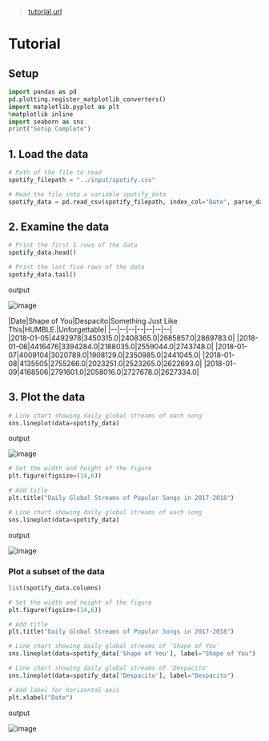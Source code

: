 > [tutorial url](https://www.kaggle.com/alexisbcook/line-charts)

# Tutorial

## Setup

```python
import pandas as pd
pd.plotting.register_matplotlib_converters()
import matplotlib.pyplot as plt
%matplotlib inline
import seaborn as sns
print("Setup Complete")
```

## 1. Load the data

```python
# Path of the file to read
spotify_filepath = "../input/spotify.csv"

# Read the file into a variable spotify_data
spotify_data = pd.read_csv(spotify_filepath, index_col="Date", parse_dates=True)
```

## 2. Examine the data

```python
# Print the first 5 rows of the data
spotify_data.head()

# Print the last five rows of the data
spotify_data.tail()
```
output

![image](https://user-images.githubusercontent.com/74973306/104546360-586f9b80-566f-11eb-8ecf-b4c81d03979c.png)


|Date|Shape of You|Despacito|Something Just Like This|HUMBLE.|Unforgettable|
|--|--|--|--|--|--|--|					
|2018-01-05|4492978|3450315.0|2408365.0|2685857.0|2869783.0|
|2018-01-06|4416476|3394284.0|2188035.0|2559044.0|2743748.0|
|2018-01-07|4009104|3020789.0|1908129.0|2350985.0|2441045.0|
|2018-01-08|4135505|2755266.0|2023251.0|2523265.0|2622693.0|
|2018-01-09|4168506|2791601.0|2058016.0|2727678.0|2627334.0|


## 3. Plot the data

```python
# Line chart showing daily global streams of each song 
sns.lineplot(data=spotify_data)
```
output

![image](https://user-images.githubusercontent.com/74973306/104545174-c9618400-566c-11eb-84ad-4066a4a55085.png)


```python
# Set the width and height of the figure
plt.figure(figsize=(14,6))

# Add title
plt.title("Daily Global Streams of Popular Songs in 2017-2018")

# Line chart showing daily global streams of each song 
sns.lineplot(data=spotify_data)
```
output

![image](https://user-images.githubusercontent.com/74973306/104545225-e39b6200-566c-11eb-86c9-982e09c514aa.png)


### Plot a subset of the data
```python
list(spotify_data.columns)
```
 
```python
# Set the width and height of the figure
plt.figure(figsize=(14,6))

# Add title
plt.title("Daily Global Streams of Popular Songs in 2017-2018")

# Line chart showing daily global streams of 'Shape of You'
sns.lineplot(data=spotify_data['Shape of You'], label="Shape of You")

# Line chart showing daily global streams of 'Despacito'
sns.lineplot(data=spotify_data['Despacito'], label="Despacito")

# Add label for horizontal axis
plt.xlabel("Date")

```

output

![image](https://user-images.githubusercontent.com/74973306/104545342-2c531b00-566d-11eb-9d00-0b09c0df62d4.png)
